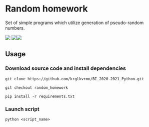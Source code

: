 # Random homework

Set of simple programs which utilize generation of pseudo-random numbers.

![](gifs/Carpet.gif) ![](gifs/Triangle.gif)![](gifs/random_walk.gif)

## Usage

### Download source code and install dependencies

`git clone https://github.com/krglkvrmn/BI_2020-2021_Python.git`

`git checkout random_homework`

`pip install -r requirements.txt`

### Launch script

`python <script_name>`





